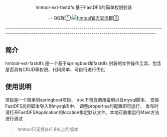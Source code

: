 <p align="center">
hmtool-ext-fastdfs 基于FastDFS的简单权限封装
</p>
<p align="center">
    -- QQ群①:<a target="_blank" href="//shang.qq.com/wpa/qunwpa?idkey=6703688b236038908f6c89b732758d00104b336a3a97bb511048d6fdc674ca01"><img border="0" src="//pub.idqqimg.com/wpa/images/group.png" alt="hmtool官方交流群①" title="hmtool官方交流群①"></a>
</p>
---------------------------------------------------------------------------------------------------------------------------------------------------------

## 简介
hmtool-ext-fastdfs 是一个基于springboot和fastdfs 封装的文件操作工具、包含是否具有CRUD等权限、代码简单、可自行进行优化


## 使用说明
项目是一个简单的springboot项目、
doc下包含调用说明以及mysql脚本、
安装FastDFS后将脚本导入到mysql库中、
调整properties的配置即可运行、
发布时请打开FastDFSApplication的location指定默认文件。本地可直接运行Main方法进行调试


> hmtool只支持jdk1.8以上的版本